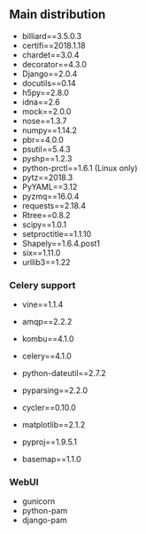 ## Main distribution

- billiard==3.5.0.3
- certifi==2018.1.18
- chardet==3.0.4
- decorator==4.3.0
- Django==2.0.4
- docutils==0.14
- h5py==2.8.0
- idna==2.6
- mock==2.0.0
- nose==1.3.7
- numpy==1.14.2
- pbr==4.0.0
- psutil==5.4.3
- pyshp==1.2.3
- python-prctl==1.6.1 (Linux only)
- pytz==2018.3
- PyYAML==3.12
- pyzmq==16.0.4
- requests==2.18.4
- Rtree==0.8.2
- scipy==1.0.1
- setproctitle==1.1.10
- Shapely==1.6.4.post1
- six==1.11.0
- urllib3==1.22

### Celery support

- vine==1.1.4
- amqp==2.2.2
- kombu==4.1.0
- celery==4.1.0

- python-dateutil==2.7.2
- pyparsing==2.2.0
- cycler==0.10.0
- matplotlib==2.1.2
- pyproj==1.9.5.1
- basemap==1.1.0

### WebUI

- gunicorn
- python-pam
- django-pam
